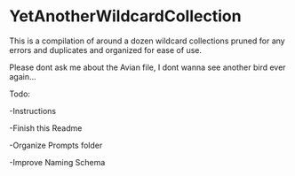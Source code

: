 # YetAnotherWildcardCollection
This is a compilation of around a dozen wildcard collections pruned for any errors and duplicates and organized for ease of use. 

Please dont ask me about the Avian file, I dont wanna see another bird ever again...

Todo:

-Instructions

-Finish this Readme

-Organize Prompts folder

-Improve Naming Schema
